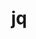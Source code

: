 ---
title: "jq"
layout: cache
categories: [package, develop-2024-01-14]
meta: {"versions": ["1.6"], "compilers": ["gcc@=11.4.0", "gcc@=7.5.0", "gcc@=9.4.0", "oneapi@=2023.2.0"], "oss": ["ubuntu18.04", "ubuntu20.04"], "platforms": ["linux"], "targets": ["neoverse_v1", "ppc64le", "x86_64_v3"], "stacks": ["developer-tools", "e4s", "e4s-neoverse_v1", "e4s-oneapi", "e4s-power", "root"], "num_specs": 5, "num_specs_by_stack": {"developer-tools": 1, "root": 5, "e4s-neoverse_v1": 1, "e4s-power": 1, "e4s": 1, "e4s-oneapi": 1}}
spec_details: [{"hash": "mdw4f4d2ecfdhyssfa6tt5a2n5wmbwym", "compiler": "gcc@=7.5.0", "versions": ["1.6"], "os": "ubuntu18.04", "platform": "linux", "target": "x86_64_v3", "variants": ["build_system=autotools"], "stacks": ["developer-tools", "root"], "size": "-", "tarball": "https://binaries.spack.io/releases/develop-2024-01-14/build_cache/linux-ubuntu18.04-x86_64_v3/gcc-7.5.0/jq-1.6/linux-ubuntu18.04-x86_64_v3-gcc-7.5.0-jq-1.6-mdw4f4d2ecfdhyssfa6tt5a2n5wmbwym.spack"}, {"hash": "nj4g7ryyuyu2ehw7oydco35y7d2qxovj", "compiler": "gcc@=11.4.0", "versions": ["1.6"], "os": "ubuntu20.04", "platform": "linux", "target": "neoverse_v1", "variants": ["build_system=autotools"], "stacks": ["root", "e4s-neoverse_v1"], "size": "-", "tarball": "https://binaries.spack.io/releases/develop-2024-01-14/build_cache/linux-ubuntu20.04-neoverse_v1/gcc-11.4.0/jq-1.6/linux-ubuntu20.04-neoverse_v1-gcc-11.4.0-jq-1.6-nj4g7ryyuyu2ehw7oydco35y7d2qxovj.spack"}, {"hash": "w2ivin3me4emvggu4veira5dkhnujeoe", "compiler": "gcc@=9.4.0", "versions": ["1.6"], "os": "ubuntu20.04", "platform": "linux", "target": "ppc64le", "variants": ["build_system=autotools"], "stacks": ["root", "e4s-power"], "size": "-", "tarball": "https://binaries.spack.io/releases/develop-2024-01-14/build_cache/linux-ubuntu20.04-ppc64le/gcc-9.4.0/jq-1.6/linux-ubuntu20.04-ppc64le-gcc-9.4.0-jq-1.6-w2ivin3me4emvggu4veira5dkhnujeoe.spack"}, {"hash": "wqofyb5uge2twbygfmsvgfugzgyehvq4", "compiler": "gcc@=11.4.0", "versions": ["1.6"], "os": "ubuntu20.04", "platform": "linux", "target": "x86_64_v3", "variants": ["build_system=autotools"], "stacks": ["root", "e4s"], "size": "-", "tarball": "https://binaries.spack.io/releases/develop-2024-01-14/build_cache/linux-ubuntu20.04-x86_64_v3/gcc-11.4.0/jq-1.6/linux-ubuntu20.04-x86_64_v3-gcc-11.4.0-jq-1.6-wqofyb5uge2twbygfmsvgfugzgyehvq4.spack"}, {"hash": "p7casbmrvsaswqtq2rrb6jscbq7npj4r", "compiler": "oneapi@=2023.2.0", "versions": ["1.6"], "os": "ubuntu20.04", "platform": "linux", "target": "x86_64_v3", "variants": ["build_system=autotools"], "stacks": ["e4s-oneapi", "root"], "size": "-", "tarball": "https://binaries.spack.io/releases/develop-2024-01-14/build_cache/linux-ubuntu20.04-x86_64_v3/oneapi-2023.2.0/jq-1.6/linux-ubuntu20.04-x86_64_v3-oneapi-2023.2.0-jq-1.6-p7casbmrvsaswqtq2rrb6jscbq7npj4r.spack"}]
---